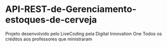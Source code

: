 # API-REST-de-Gerenciamento-estoques-de-cerveja
Projeto desenvolvido pelo LiveCoding pela Digital Innovation One
Todos os créditos aos professores que ministraram
